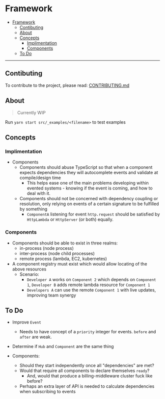 # Framework


<!-- @import "[TOC]" {cmd="toc" depthFrom=1 depthTo=6 orderedList=false} -->
<!-- code_chunk_output -->

* [Framework](#framework)
	* [Contibuting](#contibuting)
	* [About](#about)
	* [Concepts](#concepts)
		* [Implimentation](#implimentation)
		* [Components](#components)
	* [To Do](#to-do)

<!-- /code_chunk_output -->

----------

## Contibuting

To contribute to the project, please read: [CONTRIBUTING.md](./CONTRIBUTING.md)

## About

> Currently WIP

Run `yarn start src/_examples/<filename>` to test examples

## Concepts

### Implimentation

- Components
  - Components should abuse TypeScript so that when a component expects dependencies they will autocomplete events and validate at compile/design time
    - This helps ease one of the main problems developing within evented systems - knowing if the event is coming, and how to deal with it.
  - Components should not be concerned with dependency coupling or resolution, only relying on events of a certain signature to be fulfilled by something
    - `ComponentA` listening for event `http.request` should be satisfied by `HttpLambda` or `HttpServer` (or both) equally.

### Components
- Components should be able to exist in three realms:
  - in-process (node process)
  - inter-process (node child processes)
  - remote process (lambda, EC2, kubernetes)
- A component registry must exist which would allow locating of the above resources
  - Scenario:
      - `Developer A` works on `Component 2` which depends on `Component 1`, `Developer B` adds remote lambda resource for `Component 1`
      - `Developers A` can use the remote `Component 1` with live updates, improving team synergy


## To Do

- Improve `Event`
  - Needs to have concept of a `priority` integer for events. `before` and `after` are weak.

- Determine if `Hub` and `Component` are the same thing
- Components:
  - Should they start independently once all "dependencies" are met?
  - Would that require all components to declare themselves `ready`?
    - And, would that produce a billing-middleware cluster fuck like before?
  - Perhaps an extra layer of API is needed to calculate dependencies when subscribing to events
